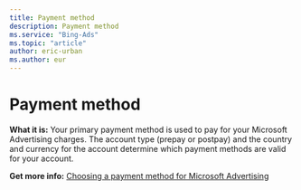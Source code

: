 ```yaml
---
title: Payment method
description: Payment method
ms.service: "Bing-Ads"
ms.topic: "article"
author: eric-urban
ms.author: eur
---
```


# Payment method

**What it is:** Your primary payment method is used to pay for your Microsoft Advertising charges. The account type (prepay or postpay) and the country and currency for the account determine which payment methods are valid for your account.

**Get more info:**         [Choosing a payment method for Microsoft Advertising](../hlp_BA_CONC_PaymentMethodsV2.md)     



